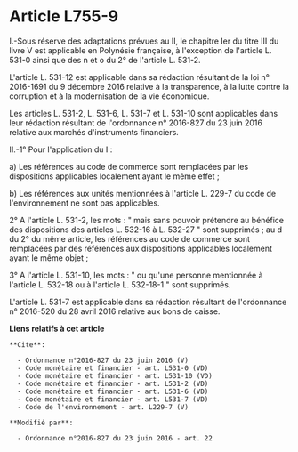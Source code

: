 # Article L755-9

I.-Sous réserve des adaptations prévues au II, le chapitre Ier du titre III du livre V est applicable en Polynésie française,
à l'exception de l'article L. 531-0 ainsi que des n et o du 2° de l'article L. 531-2. 

L'article L. 531-12 est applicable dans sa rédaction résultant de la loi n° 2016-1691 du 9 décembre 2016 relative à la
transparence, à la lutte contre la corruption et à la modernisation de la vie économique.

Les articles L. 531-2, L. 531-6, L. 531-7 et L. 531-10 sont applicables dans leur rédaction résultant de l'ordonnance n°
2016-827 du 23 juin 2016 relative aux marchés d'instruments financiers. 

II.-1° Pour l'application du I : 

a) Les références au code de commerce sont remplacées par les dispositions applicables localement ayant le même effet ; 

b) Les références aux unités mentionnées à l'article L. 229-7 du code de l'environnement ne sont pas applicables. 

2° A l'article L. 531-2, les mots : " mais sans pouvoir prétendre au bénéfice des dispositions des articles L. 532-16 à L.
532-27 " sont supprimés ; au d du 2° du même article, les références au code de commerce sont remplacées par des références
aux dispositions applicables localement ayant le même objet ; 

3° A l'article L. 531-10, les mots : " ou qu'une personne mentionnée à l'article L. 532-18 ou à l'article L. 532-18-1 " sont
supprimés. 

L'article L. 531-7 est applicable dans sa rédaction résultant de l'ordonnance n° 2016-520 du 28 avril 2016 relative aux bons
de caisse.

**Liens relatifs à cet article**

	**Cite**:

	  - Ordonnance n°2016-827 du 23 juin 2016 (V)
	  - Code monétaire et financier - art. L531-0 (VD)
	  - Code monétaire et financier - art. L531-10 (VD)
	  - Code monétaire et financier - art. L531-2 (VD)
	  - Code monétaire et financier - art. L531-6 (VD)
	  - Code monétaire et financier - art. L531-7 (VD)
	  - Code de l'environnement - art. L229-7 (V)

	**Modifié par**:

	  - Ordonnance n°2016-827 du 23 juin 2016 - art. 22
